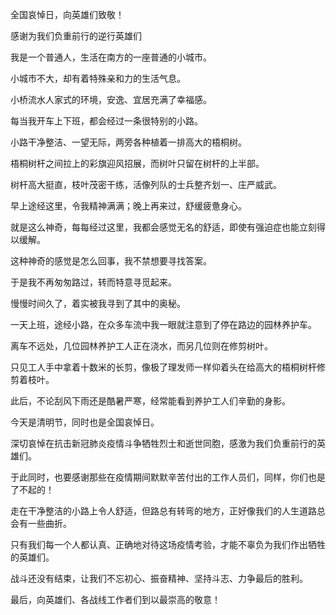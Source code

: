 全国哀悼日，向英雄们致敬！

感谢为我们负重前行的逆行英雄们



我是一个普通人，生活在南方的一座普通的小城市。

小城市不大，却有着特殊亲和力的生活气息。

小桥流水人家式的环境，安逸、宜居充满了幸福感。



每当我开车上下班，都会经过一条很特别的小路。

小路干净整洁、一望无际，两旁各种植着一排高大的梧桐树。

梧桐树杆之间拉上的彩旗迎风招展，而树叶只留在树杆的上半部。

树杆高大挺直，枝叶茂密干练，活像列队的士兵整齐划一、庄严威武。

早上途经这里，令我精神满满；晚上再来过，舒缓疲惫身心。

就是这么神奇，每每经过这里，我都会感觉无名的舒适，即使有强迫症也能立刻得以缓解。



这种神奇的感觉是怎么回事，我不禁想要寻找答案。

于是我不再匆匆路过，转而特意寻觅起来。

慢慢时间久了，着实被我寻到了其中的奥秘。



一天上班，途经小路，在众多车流中我一眼就注意到了停在路边的园林养护车。

离车不远处，几位园林养护工人正在浇水，而另几位则在修剪树叶。

只见工人手中拿着十数米的长剪，像极了理发师一样仰着头在给高大的梧桐树杆修剪着枝叶。

此后，不论刮风下雨还是酷暑严寒，经常能看到养护工人们辛勤的身影。



今天是清明节，同时也是全国哀悼日。

深切哀悼在抗击新冠肺炎疫情斗争牺牲烈士和逝世同胞，感激为我们负重前行的英雄们。

于此同时，也要感谢那些在疫情期间默默辛苦付出的工作人员们，同样，你们也是了不起的！



走在干净整洁的小路上令人舒适，但路总有转弯的地方，正好像我们的人生道路总会有一些曲折。

只有我们每一个人都认真、正确地对待这场疫情考验，才能不辜负为我们作出牺牲的英雄们。

战斗还没有结束，让我们不忘初心、振奋精神、坚持斗志、力争最后的胜利。

最后，向英雄们、各战线工作者们到以最崇高的敬意！
